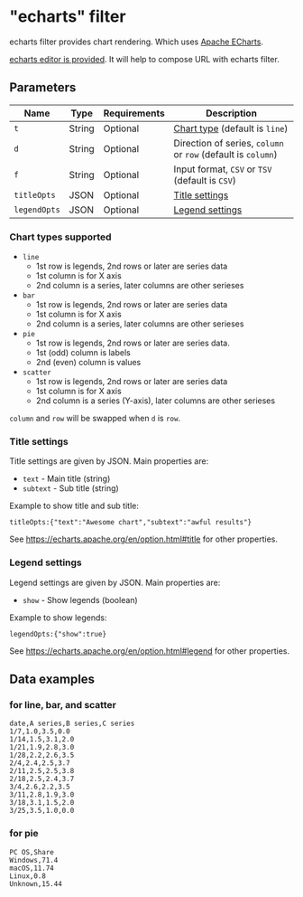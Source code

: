 # "echarts" filter

echarts filter provides chart rendering.
Which uses [Apache ECharts][echarts].

[echarts editor is provided][editor].
It will help to compose URL with echarts filter.

[echarts]:https://echarts.apache.org/en/index.html
[editor]:/echarts/

## Parameters

Name    | Type    | Requirements | Description
--------|---------|--------------|-------------
`t`     | String  | Optional     | [Chart type](#chart-types-supported) (default is `line`)
`d`     | String  | Optional     | Direction of series, `column` or `row` (default is `column`)
`f`     | String  | Optional     | Input format, `CSV` or `TSV` (default is `CSV`)
`titleOpts` | JSON| Optional     | [Title settings](#title-settings)
`legendOpts`| JSON| Optional     | [Legend settings](#legend-settings)

### Chart types supported

* `line`
    * 1st row is legends, 2nd rows or later are series data
    * 1st column is for X axis
    * 2nd column is a series, later columns are other serieses
* `bar`
    * 1st row is legends, 2nd rows or later are series data
    * 1st column is for X axis
    * 2nd column is a series, later columns are other serieses
* `pie`
    * 1st row is legends, 2nd rows or later are series data.
    * 1st (odd) column is labels
    * 2nd (even) column is values
* `scatter`
    * 1st row is legends, 2nd rows or later are series data
    * 1st column is for X axis
    * 2nd column is a series (Y-axis), later columns are other serieses

`column` and `row` will be swapped when `d` is `row`.

### Title settings

Title settings are given by JSON.  Main properties are:

* `text` - Main title (string)
* `subtext` - Sub title (string)

Example to show title and sub title:

```
titleOpts:{"text":"Awesome chart","subtext":"awful results"}
```

See <https://echarts.apache.org/en/option.html#title> for other properties.

### Legend settings

Legend settings are given by JSON.  Main properties are:

* `show` - Show legends (boolean)

Example to show legends:

```
legendOpts:{"show":true}
```

See <https://echarts.apache.org/en/option.html#legend> for other properties.

## Data examples

### for line, bar, and scatter

```csv
date,A series,B series,C series
1/7,1.0,3.5,0.0
1/14,1.5,3.1,2.0
1/21,1.9,2.8,3.0
1/28,2.2,2.6,3.5
2/4,2.4,2.5,3.7
2/11,2.5,2.5,3.8
2/18,2.5,2.4,3.7
3/4,2.6,2.2,3.5
3/11,2.8,1.9,3.0
3/18,3.1,1.5,2.0
3/25,3.5,1.0,0.0
```

### for pie

```csv
PC OS,Share
Windows,71.4
macOS,11.74
Linux,0.8
Unknown,15.44
```
